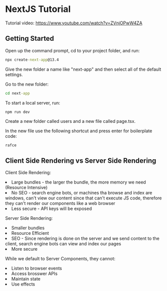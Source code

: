 # NextJS Tutorial

Tutorial video: https://www.youtube.com/watch?v=ZVnjOPwW4ZA

## Getting Started

Open up the command prompt, cd to your project folder, and run:

```cmd
npx create-next-app@13.4
```

Give the new folder a name like "next-app" and then select all of the default settings.

Go to the new folder:
```cmd
cd next-app
```

To start a local server, run:
```cmd
npm run dev
```

Create a new folder called users and a new file called page.tsx.

In the new file use the following shortcut and press enter for boilerplate code:
```tsx
rafce
```

## Client Side Rendering vs Server Side Rendering

Client Side Rendering:
<li>Large bundles - the larger the bundle, the more memory we need (Resource Intensive)</li>
<li>No SEO - search engine bots, or machines tha browse and index are windows, can't view our content since that can't execute JS code, therefore they can't render our components like a web browser</li>
<li>Less secure - API keys will be exposed</li>

Server Side Rendering:
<li>Smaller bundles</li>
<li>Resource Efficient</li>
<li>SEO - Since rendering is done on the server and we send content to the client, search engine bots can view and index our pages</li>
<li>More secure</li>

While we default to Server Components, they cannot:
<li>Listen to browser events</li>
<li>Access brosswer APIs</li>
<li>Maintain state</li>
<li>Use effects</li>
